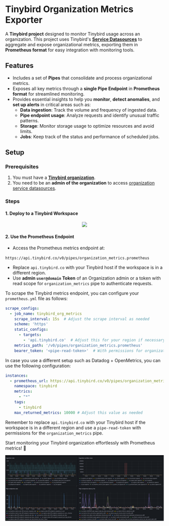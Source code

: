 # Tinybird Organization Metrics Exporter

A **Tinybird project** designed to monitor Tinybird usage across an organization. This project uses Tinybird's **[Service Datasources](https://www.tinybird.co/docs/monitoring/organizations#organization-service-data-sources)** to aggregate and expose organizational metrics, exporting them in **Prometheus format** for easy integration with monitoring tools.

## Features

- Includes a set of **Pipes** that consolidate and process organizational metrics.  
- Exposes all key metrics through a **single Pipe Endpoint** in **Prometheus format** for streamlined monitoring.  
- Provides essential insights to help you **monitor**, **detect anomalies**, and **set up alerts** in critical areas such as:  
  - **Data ingestion**: Track the volume and frequency of ingested data.  
  - **Pipe endpoint usage**: Analyze requests and identify unusual traffic patterns.  
  - **Storage**: Monitor storage usage to optimize resources and avoid limits.  
  - **Jobs**: Keep track of the status and performance of scheduled jobs.  

## Setup



### Prerequisites

1. You must have a **[Tinybird organization](https://www.tinybird.co/docs/monitoring/organizations)**.
2. You need to be an **admin of the organization** to access [organization service datasources](https://www.tinybird.co/docs/monitoring/organizations#organization-service-data-sources).

### Steps




#### 1. Deploy to a Tinybird Workspace

<p align="center">
  <a href="https://app.tinybird.co?starter_kit=https://github.com/tinybirdco/tinybird-org-metrics-exporter">
    <img width="300" src="https://img.shields.io/badge/Deploy%20to-Tinybird-25283d?style=flat&labelColor=25283d&color=27f795&logo=data:image/svg+xml;base64,PHN2ZyB2aWV3Qm94PSIwIDAgNTAwIDUwMCIgeG1sbnM9Imh0dHA6Ly93d3cudzMub3JnLzIwMDAvc3ZnIj48cGF0aCBkPSJNNTAwIDQyLjhsLTE1Ni4xLTQyLjgtNTQuOSAxMjIuN3pNMzUwLjcgMzQ1LjRsLTE0Mi45LTUxLjEtODMuOSAyMDUuN3oiIGZpbGw9IiNmZmYiIG9wYWNpdHk9Ii42Ii8+PHBhdGggZD0iTTAgMjE5LjlsMzUwLjcgMTI1LjUgNTcuNS0yNjguMnoiIGZpbGw9IiNmZmYiLz48L3N2Zz4=" />
  </a>
</p>


#### 2. Use the Prometheus Endpoint  
- Access the Prometheus metrics endpoint at:  

`https://api.tinybird.co/v0/pipes/organization_metrics.prometheus`


- Replace `api.tinybird.co` with your Tinybird host if the workspace is in a different region.  
- Use **admin `user@domain` Token** of an Organization admin or a token with read scope for `organization_metrics` pipe  to authenticate requests.

To scrape the Tinybird metrics endpoint, you can configure your `prometheus.yml` file as follows:


```yaml
scrape_configs:
  - job_name: tinybird_org_metrics
    scrape_interval: 15s  # Adjust the scrape interval as needed
    scheme: 'https'
    static_configs:
      - targets: 
        - 'api.tinybird.co'  # Adjust this for your region if necessary
    metrics_path: '/v0/pipes/organization_metrics.prometheus'
    bearer_token: '<pipe-read-token>'  # With permissions for organization_metrics Pipe
```

In case you use a different setup such as Datadog + OpenMetrics, you can use the following configuration:

```yaml
instances:
  - prometheus_url: https://api.tinybird.co/v0/pipes/organization_metrics.prometheus?token=<pipe-read-token>
    namespace: tinybird
    metrics:
      - "*"
    tags:
      - tinybird
    max_returned_metrics: 10000 # Adjust this value as needed
```

Remember to replace `api.tinybird.co` with your Tinybird host if the workspace is in a different region and use a `pipe-read-token` with permissions for the `organization_metrics` pipe.

Start monitoring your Tinybird organization effortlessly with Prometheus metrics! 🎉

![Grafana dashboard example](./assets/img/grafana.png)

